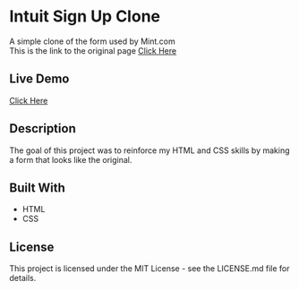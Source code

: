 # Intuit Sign Up Clone

A simple clone of the form used by Mint.com  
This is the link to the original page [Click Here](https://accounts.intuit.com/signup.html?offering_id=Intuit.ifs.mint&namespace_id=50000026&redirect_url=https%3A%2F%2Fmint.intuit.com%2Foverview.event%3Ftask%3DS)

## Live Demo

[Click Here](https://camsz27.github.io/sign-up-clone/)

## Description

The goal of this project was to reinforce my HTML and CSS skills by making a form that looks like the original.

## Built With

- HTML
- CSS

## License

This project is licensed under the MIT License - see the LICENSE.md file for details.
